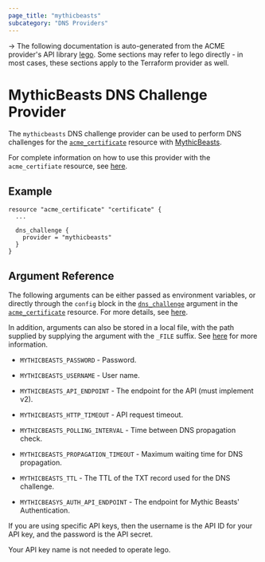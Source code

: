```yaml
---
page_title: "mythicbeasts"
subcategory: "DNS Providers"
---
```


-> The following documentation is auto-generated from the ACME
provider's API library [lego](https://go-acme.github.io/lego/).  Some
sections may refer to lego directly - in most cases, these sections
apply to the Terraform provider as well.

# MythicBeasts DNS Challenge Provider

The `mythicbeasts` DNS challenge provider can be used to perform DNS challenges for
the [`acme_certificate`][resource-acme-certificate] resource with
[MythicBeasts](https://www.mythic-beasts.com/).

[resource-acme-certificate]: ../resources/certificate.md

For complete information on how to use this provider with the `acme_certifiate`
resource, see [here][resource-acme-certificate-dns-challenges].

[resource-acme-certificate-dns-challenges]: ./certificate.md#using-dns-challenges

## Example

```hcl
resource "acme_certificate" "certificate" {
  ...

  dns_challenge {
    provider = "mythicbeasts"
  }
}
```
## Argument Reference

The following arguments can be either passed as environment variables, or
directly through the `config` block in the
[`dns_challenge`][resource-acme-certificate-dns-challenge-arg] argument in the
[`acme_certificate`][resource-acme-certificate] resource. For more details, see
[here][resource-acme-certificate-dns-challenges].

[resource-acme-certificate-dns-challenge-arg]: ./certificate.md#dns_challenge

In addition, arguments can also be stored in a local file, with the path
supplied by supplying the argument with the `_FILE` suffix. See
[here][acme-certificate-file-arg-example] for more information.

[acme-certificate-file-arg-example]: ./certificate.md#using-variable-files-for-provider-arguments

* `MYTHICBEASTS_PASSWORD` - Password.
* `MYTHICBEASTS_USERNAME` - User name.

* `MYTHICBEASTS_API_ENDPOINT` - The endpoint for the API (must implement v2).
* `MYTHICBEASTS_HTTP_TIMEOUT` - API request timeout.
* `MYTHICBEASTS_POLLING_INTERVAL` - Time between DNS propagation check.
* `MYTHICBEASTS_PROPAGATION_TIMEOUT` - Maximum waiting time for DNS propagation.
* `MYTHICBEASTS_TTL` - The TTL of the TXT record used for the DNS challenge.
* `MYTHICBEASYS_AUTH_API_ENDPOINT` - The endpoint for Mythic Beasts' Authentication.

If you are using specific API keys, then the username is the API ID for your API key, and the password is the API secret.

Your API key name is not needed to operate lego.

